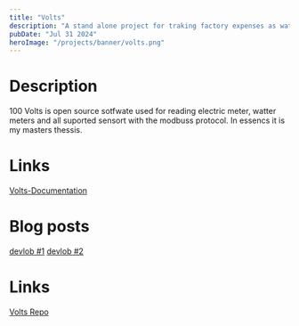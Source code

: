 ```yaml
---
title: "Volts"
description: "A stand alone project for traking factory expenses as watter, gas and elecrisity "
pubDate: "Jul 31 2024"
heroImage: "/projects/banner/volts.png"
---
```


# Description

100 Volts is open source sotfwate used for reading electric meter, watter meters and all suported sensort with the modbuss protocol. In essencs it is my masters thessis.

# Links

[Volts-Documentation](https://ivorum.github.io/volts-documentation/)

# Blog posts

[devlob #1](/blog/fusinon360/)
[devlob #2](/blog/spring-pipeline/)

# Links

[Volts Repo](https://github.com/100volts)
